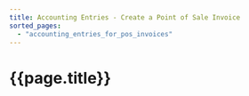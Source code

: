 ```yaml
---
title: Accounting Entries - Create a Point of Sale Invoice
sorted_pages:
  - "accounting_entries_for_pos_invoices"
---
```

# {{page.title}}

